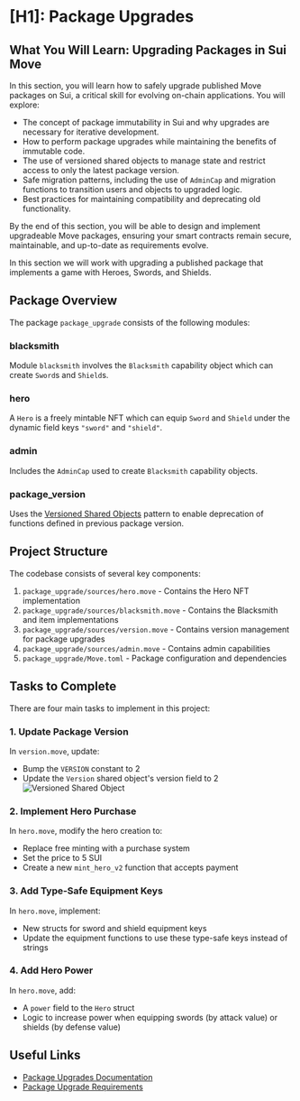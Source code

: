 # [H1]: Package Upgrades

## What You Will Learn: Upgrading Packages in Sui Move

In this section, you will learn how to safely upgrade published Move packages on Sui, a critical skill for evolving on-chain applications. You will explore:

- The concept of package immutability in Sui and why upgrades are necessary for iterative development.
- How to perform package upgrades while maintaining the benefits of immutable code.
- The use of versioned shared objects to manage state and restrict access to only the latest package version.
- Safe migration patterns, including the use of `AdminCap` and migration functions to transition users and objects to upgraded logic.
- Best practices for maintaining compatibility and deprecating old functionality.

By the end of this section, you will be able to design and implement upgradeable Move packages, ensuring your smart contracts remain secure, maintainable, and up-to-date as requirements evolve.

In this section we will work with upgrading a published package that implements a game with Heroes, Swords, and Shields.

## Package Overview

The package `package_upgrade` consists of the following modules:

### blacksmith
Module `blacksmith` involves the `Blacksmith` capability object which can create `Sword`s and `Shield`s.

### hero
A `Hero` is a freely mintable NFT which can equip `Sword` and `Shield` under the dynamic field keys `"sword"` and `"shield"`.

### admin
Includes the `AdminCap` used to create `Blacksmith` capability objects.

### package_version
Uses the [Versioned Shared Objects](https://docs.sui.io/concepts/sui-move-concepts/packages/upgrade#versioned-shared-objects) pattern to enable deprecation of functions defined in previous package version.

## Project Structure

The codebase consists of several key components:

1. `package_upgrade/sources/hero.move` - Contains the Hero NFT implementation
2. `package_upgrade/sources/blacksmith.move` - Contains the Blacksmith and item implementations
3. `package_upgrade/sources/version.move` - Contains version management for package upgrades
4. `package_upgrade/sources/admin.move` - Contains admin capabilities
5. `package_upgrade/Move.toml` - Package configuration and dependencies

## Tasks to Complete

There are four main tasks to implement in this project:

### 1. Update Package Version
In `version.move`, update:
- Bump the `VERSION` constant to 2
- Update the `Version` shared object's version field to 2
![Versioned Shared Object](./VersionedSharedObject.png)

### 2. Implement Hero Purchase
In `hero.move`, modify the hero creation to:
- Replace free minting with a purchase system
- Set the price to 5 SUI
- Create a new `mint_hero_v2` function that accepts payment

### 3. Add Type-Safe Equipment Keys
In `hero.move`, implement:
- New structs for sword and shield equipment keys
- Update the equipment functions to use these type-safe keys instead of strings

### 4. Add Hero Power
In `hero.move`, add:
- A `power` field to the `Hero` struct
- Logic to increase power when equipping swords (by attack value) or shields (by defense value)

## Useful Links

- [Package Upgrades Documentation](https://docs.sui.io/concepts/sui-move-concepts/packages/upgrade)
- [Package Upgrade Requirements](https://docs.sui.io/concepts/sui-move-concepts/packages/upgrade#upgrade-requirements)
